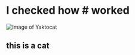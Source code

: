 # I checked how # worked 
![Image of Yaktocat](https://octodex.github.com/images/yaktocat.png)

## this is a cat
